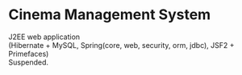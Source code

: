 Cinema Management System
==========

J2EE web application <br> 
(Hibernate + MySQL, Spring(core, web, security, orm, jdbc), JSF2 + Primefaces) <br> 
Suspended.
